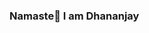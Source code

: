 ### Namaste🙏 I am Dhananjay

<!--
**dhananjaysahu79/dhananjaysahu79** is a ✨ _special_ ✨ repository because its `README.md` (this file) appears on your GitHub profile.

Here are some ideas to get you started:

- 🔭 I’m currently working on Chat App 
- 🌱 I’m currently learning Flutter
- 💬 Ask me about Anything,I will try my best to answer
- 📫 How to reach me: Email: Dhananjaysahu79@gmail.com, Ig: @dhananjaysahu79
- ⚡ Fun fact: Android over iOS anyday
-->
